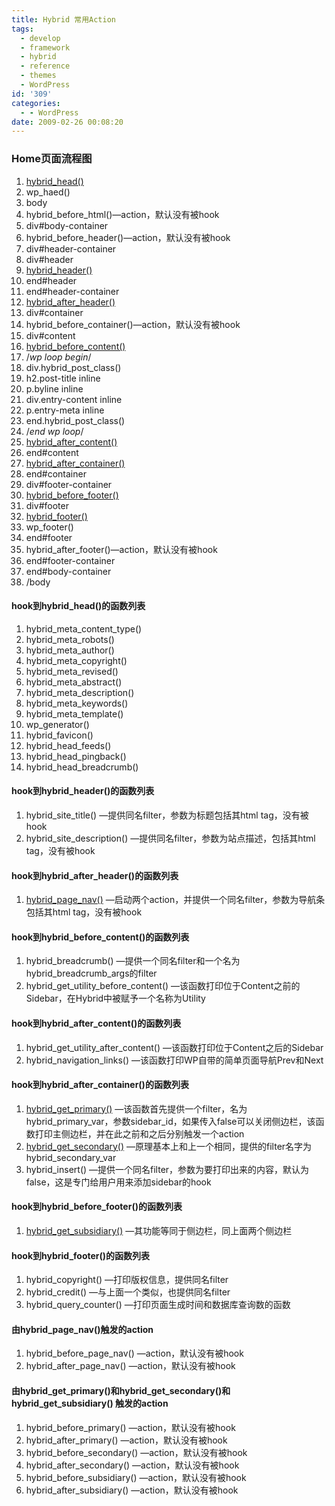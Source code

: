```yaml
---
title: Hybrid 常用Action
tags:
  - develop
  - framework
  - hybrid
  - reference
  - themes
  - WordPress
id: '309'
categories:
  - - WordPress
date: 2009-02-26 00:08:20
---
```



<!-- more -->
### Home页面流程图

1.  [hybrid_head()](#hybrid_head)
2.  wp_haed()
3.  body
4.  hybrid_before_html()—action，默认没有被hook
5.  div#body-container
6.  hybrid_before_header()—action，默认没有被hook
7.  div#header-container
8.  div#header
9.  [hybrid_header()](#hybrid_header)
10.  end#header
11.  end#header-container
12.  [hybrid_after_header()](#hybrid_after_header)
13.  div#container
14.  hybrid_before_container()—action，默认没有被hook
15.  div#content
16.  [hybrid_before_content()](hybrid_before_content)
17.  /*wp loop begin*/
18.  div.hybrid_post_class()
19.  h2.post-title inline
20.  p.byline inline
21.  div.entry-content inline
22.  p.entry-meta inline
23.  end.hybrid_post_class()
24.  /*end wp loop*/
25.  [hybrid_after_content()](#hybrid_after_content)
26.  end#content
27.  [hybrid_after_container()](#hybrid_after_container)
28.  end#container
29.  div#footer-container
30.  [hybrid_before_footer()](#hybrid_before_footer)
31.  div#footer
32.  [hybrid_footer()](#hybrid_footer)
33.  wp_footer()
34.  end#footer
35.  hybrid_after_footer()—action，默认没有被hook
36.  end#footer-container
37.  end#body-container
38.  /body

#### hook到hybrid_head()的函数列表

1.  hybrid_meta_content_type()
2.  hybrid_meta_robots()
3.  hybrid_meta_author()
4.  hybrid_meta_copyright()
5.  hybrid_meta_revised()
6.  hybrid_meta_abstract()
7.  hybrid_meta_description()
8.  hybrid_meta_keywords()
9.  hybrid_meta_template()
10.  wp_generator()
11.  hybrid_favicon()
12.  hybrid_head_feeds()
13.  hybrid_head_pingback()
14.  hybrid_head_breadcrumb()

#### hook到hybrid_header()的函数列表

1.  hybrid_site_title() —提供同名filter，参数为标题包括其html tag，没有被hook
2.  hybrid_site_description() —提供同名filter，参数为站点描述，包括其html tag，没有被hook

#### hook到hybrid_after_header()的函数列表

1.  [hybrid_page_nav()](#hybrid_page_nav) —启动两个action，并提供一个同名filter，参数为导航条包括其html tag，没有被hook

#### hook到hybrid_before_content()的函数列表

1.  hybrid_breadcrumb() —提供一个同名filter和一个名为hybrid_breadcrumb_args的filter
2.  hybrid_get_utility_before_content() —该函数打印位于Content之前的Sidebar，在Hybrid中被赋予一个名称为Utility

#### hook到hybrid_after_content()的函数列表

1.  hybrid_get_utility_after_content() —该函数打印位于Content之后的Sidebar
2.  hybrid_navigation_links() —该函数打印WP自带的简单页面导航Prev和Next

#### hook到hybrid_after_container()的函数列表

1.  [hybrid_get_primary()](#hybrid_get_primary) —该函数首先提供一个filter，名为hybrid_primary_var，参数sidebar_id，如果传入false可以关闭侧边栏，该函数打印主侧边栏，并在此之前和之后分别触发一个action
2.  [hybrid_get_secondary()](#hybrid_get_primary) —原理基本上和上一个相同，提供的filter名字为hybrid_secondary_var
3.  hybrid_insert() —提供一个同名filter，参数为要打印出来的内容，默认为false，这是专门给用户用来添加sidebar的hook

#### hook到hybrid_before_footer()的函数列表

1.  [hybrid_get_subsidiary()](#hybrid_get_primary) —其功能等同于侧边栏，同上面两个侧边栏

#### hook到hybrid_footer()的函数列表

1.  hybrid_copyright() —打印版权信息，提供同名filter
2.  hybrid_credit() —与上面一个类似，也提供同名filter
3.  hybrid_query_counter() —打印页面生成时间和数据库查询数的函数

#### 由hybrid_page_nav()触发的action

1.  hybrid_before_page_nav() —action，默认没有被hook
2.  hybrid_after_page_nav() —action，默认没有被hook

#### 由hybrid_get_primary()和hybrid_get_secondary()和hybrid_get_subsidiary() 触发的action

1.  hybrid_before_primary() —action，默认没有被hook
2.  hybrid_after_primary() —action，默认没有被hook
3.  hybrid_before_secondary() —action，默认没有被hook
4.  hybrid_after_secondary() —action，默认没有被hook
5.  hybrid_before_subsidiary() —action，默认没有被hook
6.  hybrid_after_subsidiary() —action，默认没有被hook